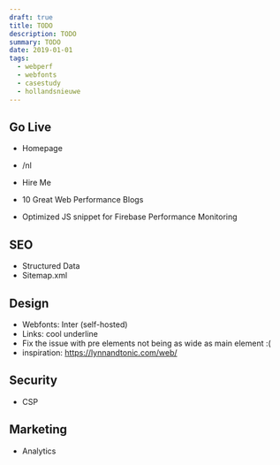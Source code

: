 ```yaml
---
draft: true
title: TODO
description: TODO
summary: TODO
date: 2019-01-01
tags:
  - webperf
  - webfonts
  - casestudy
  - hollandsnieuwe
---
```


## Go Live

- Homepage
- /nl
- Hire Me
- 10 Great Web Performance Blogs

- Optimized JS snippet for Firebase Performance Monitoring



## SEO

- Structured Data
- Sitemap.xml


## Design

- Webfonts: Inter (self-hosted)
- Links: cool underline
- Fix the issue with pre elements not being as wide as main element :(
- inspiration: https://lynnandtonic.com/web/


## Security

- CSP


## Marketing

- Analytics